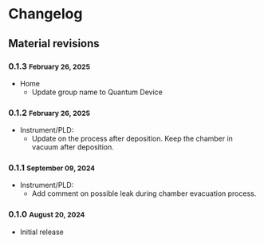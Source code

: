 # Changelog

## Material revisions

### 0.1.3 <small>February 26, 2025</small>
- Home
  - Update group name to Quantum Device

### 0.1.2 <small>February 26, 2025</small>

- Instrument/PLD:
  - Update on the process after deposition. Keep the chamber in vacuum after deposition.

### 0.1.1 <small>September 09, 2024</small>

- Instrument/PLD:
  - Add comment on possible leak during chamber evacuation process.

### 0.1.0 <small>August 20, 2024</small>

- Initial release


